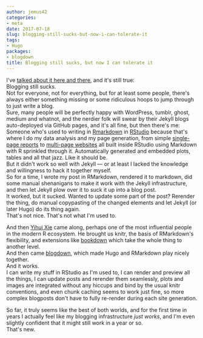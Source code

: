 ```yaml
---
author: jemus42
categories:
- meta
date: 2017-07-18
slug: blogging-still-sucks-but-now-i-can-tolerate-it
tags:
- Hugo
packages:
- blogdown
title: Blogging still sucks, but now I can tolerate it
---
```


I've [talked about it here and there](/categories/meta/), and it's still true:  
Blogging still sucks.  
Not for everyone, not for everything, but for at least some people, there's always either something missing or some ridiculous hoops to jump through to just write a blog.  
Sure, many people will be perfectly happy with WordPress, tumblr, ghost, medium and whatnot, and the nerdier folk will swear by their Jekyll blogs auto-deployed via GitHub pages, and it's all fine, but then there's me: Someone who's used to writing in [Rmarkdown](https://rmarkdown.rstudio.com) in [RStudio](https://rstudio.com) because that's where I do my data analysis and my page generation, from simple [single-page reports](https://metadon.jemu.name) to [multi-page websites](https://podcasts.jemu.name) all built inside RStudio using Markdown with R sprinkled through it. Automatically generated and embedded plots, tables and all that jazz. Like it should be.  
But it didn't work so well with Jekyll — or at least I lacked the knowledge and willingness to hack it together myself.  
So for a time, I wrote my post in RMarkdown, rendered it to markdown, did some manual shenanigans to make it work with the Jekyll infrastructure, and then let Jekyll plow over it to suck it up into a blog post.  
It worked, but it sucked. Wanted to update some part of the post? Rerender the thing, do manual copypasting of the changed elements and let Jekyll (or later Hugo) do its thing again.  
That's not nice. That's not what I'm used to.  

And then [Yihui Xie](https://yihui.name/en/about/) came along, perhaps one of the most influential people in the modern R ecosystem. He brought us knitr, the basis of RMarkdown's flexibility, and extensions like [bookdown](https://bookdown.org/yihui/bookdown/) which take the whole thing to another level.  
And then came [blogdown](https://github.com/rstudio/blogdown), which made Hugo and RMarkdown play nicely together.  
And it works.  
I can write my stuff in RStudio as I'm used to, I can render and preview all the things, I can update posts and rerender them seamlessly, plots and images are integrated without any hiccups and bind by the usual knitr conventions, and even chunk caching seems to work just fine, so more complex blogposts don't have to fully re-render during each site generation.  

So far, it truly seems like the best of both worlds, and for the first time in years I actually feel like my blogging infrastructure *just works*, and I'm even slightly confident that it might still work in a year or so.  
That's new.
